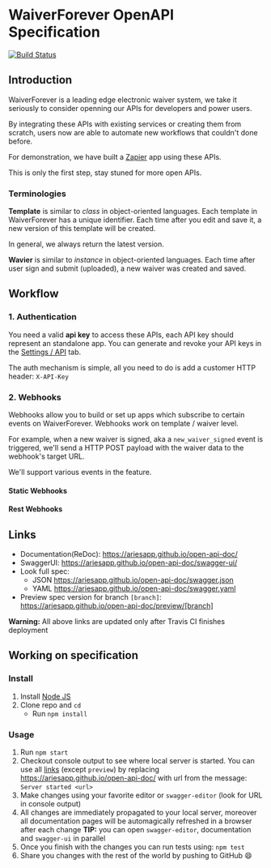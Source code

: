 # WaiverForever OpenAPI Specification
[![Build Status](https://travis-ci.org/AriesApp/open-api-doc.svg?branch=master)](https://travis-ci.org/AriesApp/open-api-doc)

## Introduction

WaiverForever is a leading edge electronic waiver system, we take it seriously to consider openning our APIs for developers and power users.

By integrating these APIs with existing services or creating them from scratch, users now are able to automate new workflows that couldn't done before.

For demonstration, we have built a [Zapier](https://zapier.com) app using these APIs.

This is only the first step, stay stuned for more open APIs.

### Terminologies

**Template** is similar to *class* in object-oriented languages. Each template in WaiverForever has a unique identifier. Each time after you edit and save it, a new version of this template will be created.

In general, we always return the latest version.

**Wavier** is similar to *instance* in object-oriented languages. Each time after user sign and submit (uploaded), a new waiver was created and saved.

## Workflow

<How it works>

### 1. Authentication

You need a valid **api key** to access these APIs, each API key should represent an standalone app. You can generate and revoke your API keys in the  [Settings / API]() tab.

The auth mechanism is simple, all you need to do is add a customer HTTP header: `X-API-Key`

### 2. Webhooks

Webhooks allow you to build or set up apps which subscribe to certain events on WaiverForever. Webhooks work on template / waiver level.

For example, when a new waiver is signed, aka a `new_waiver_signed` event is triggered, we'll send a HTTP POST payload with the waiver data to the webhook's target URL.

We'll support various events in the feature.

#### Static Webhooks

#### Rest Webhooks

<flow chart>

## Links

- Documentation(ReDoc): https://ariesapp.github.io/open-api-doc/
- SwaggerUI: https://ariesapp.github.io/open-api-doc/swagger-ui/
- Look full spec:
    + JSON https://ariesapp.github.io/open-api-doc/swagger.json
    + YAML https://ariesapp.github.io/open-api-doc/swagger.yaml
- Preview spec version for branch `[branch]`: https://ariesapp.github.io/open-api-doc/preview/[branch]

**Warning:** All above links are updated only after Travis CI finishes deployment

## Working on specification
### Install

1. Install [Node JS](https://nodejs.org/)
2. Clone repo and `cd`
    + Run `npm install`

### Usage

1. Run `npm start`
2. Checkout console output to see where local server is started. You can use all [links](#links) (except `preview`) by replacing https://ariesapp.github.io/open-api-doc/ with url from the message: `Server started <url>`
3. Make changes using your favorite editor or `swagger-editor` (look for URL in console output)
4. All changes are immediately propagated to your local server, moreover all documentation pages will be automagically refreshed in a browser after each change
**TIP:** you can open `swagger-editor`, documentation and `swagger-ui` in parallel
5. Once you finish with the changes you can run tests using: `npm test`
6. Share you changes with the rest of the world by pushing to GitHub :smile:
